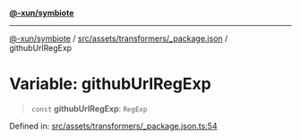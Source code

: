 [**@-xun/symbiote**](../../../../../README.md)

***

[@-xun/symbiote](../../../../../README.md) / [src/assets/transformers/\_package.json](../README.md) / githubUrlRegExp

# Variable: githubUrlRegExp

> `const` **githubUrlRegExp**: `RegExp`

Defined in: [src/assets/transformers/\_package.json.ts:54](https://github.com/Xunnamius/symbiote/blob/d7d2a1c9c8d2f62647f000f449c77b564ff77421/src/assets/transformers/_package.json.ts#L54)
